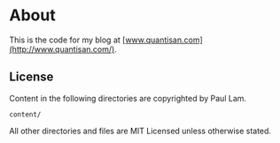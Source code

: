 # About

This is the code for my blog at [www.quantisan.com](http://www.quantisan.com/).

## License

Content in the following directories are copyrighted by Paul Lam. 

    content/

All other directories and files are MIT Licensed unless otherwise stated.